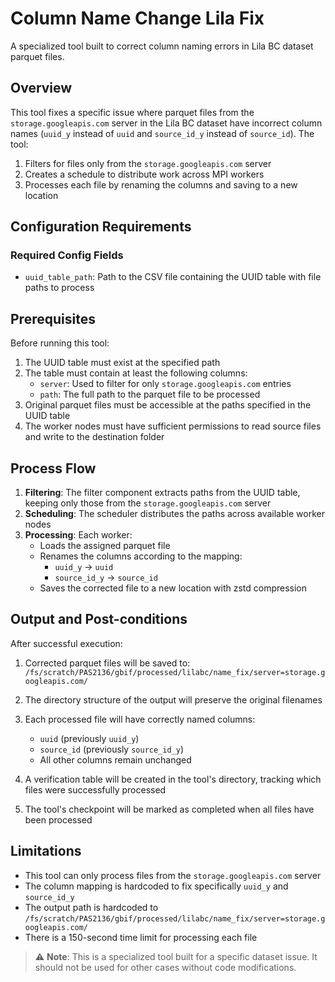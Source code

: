 # Column Name Change Lila Fix

A specialized tool built to correct column naming errors in Lila BC dataset parquet files.

## Overview

This tool fixes a specific issue where parquet files from the `storage.googleapis.com` server in the Lila BC dataset
have incorrect column names (`uuid_y` instead of `uuid` and `source_id_y` instead of `source_id`). The tool:

1. Filters for files only from the `storage.googleapis.com` server
2. Creates a schedule to distribute work across MPI workers
3. Processes each file by renaming the columns and saving to a new location

## Configuration Requirements

### Required Config Fields

- `uuid_table_path`: Path to the CSV file containing the UUID table with file paths to process

## Prerequisites

Before running this tool:

1. The UUID table must exist at the specified path
2. The table must contain at least the following columns:
    - `server`: Used to filter for only `storage.googleapis.com` entries
    - `path`: The full path to the parquet file to be processed
3. Original parquet files must be accessible at the paths specified in the UUID table
4. The worker nodes must have sufficient permissions to read source files and write to the destination folder

## Process Flow

1. **Filtering**: The filter component extracts paths from the UUID table, keeping only those from the
   `storage.googleapis.com` server
2. **Scheduling**: The scheduler distributes the paths across available worker nodes
3. **Processing**: Each worker:
    - Loads the assigned parquet file
    - Renames the columns according to the mapping:
        - `uuid_y` → `uuid`
        - `source_id_y` → `source_id`
    - Saves the corrected file to a new location with zstd compression

## Output and Post-conditions

After successful execution:

1. Corrected parquet files will be saved to:
   `/fs/scratch/PAS2136/gbif/processed/lilabc/name_fix/server=storage.googleapis.com/`

2. The directory structure of the output will preserve the original filenames

3. Each processed file will have correctly named columns:
    - `uuid` (previously `uuid_y`)
    - `source_id` (previously `source_id_y`)
    - All other columns remain unchanged

4. A verification table will be created in the tool's directory, tracking which files were successfully processed

5. The tool's checkpoint will be marked as completed when all files have been processed

## Limitations

- This tool can only process files from the `storage.googleapis.com` server
- The column mapping is hardcoded to fix specifically `uuid_y` and `source_id_y`
- The output path is hardcoded to `/fs/scratch/PAS2136/gbif/processed/lilabc/name_fix/server=storage.googleapis.com/`
- There is a 150-second time limit for processing each file

> ⚠️ **Note**: This is a specialized tool built for a specific dataset issue. It should not be used for other cases
> without code modifications.
